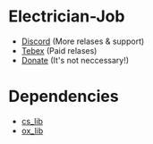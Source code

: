 # Electrician-Job
- [Discord](https://discord.gg/r6KGT3fekE) (More relases & support)
- [Tebex](https://jocy5m.tebex.io/) (Paid relases)
- [Donate](https://www.paypal.com/paypalme/JocYNITROs) (It's not neccessary!)

# Dependencies
- [cs_lib](https://github.com/CScripts-Network/cs_lib/)
- [ox_lib](https://github.com/overextended/ox_lib)